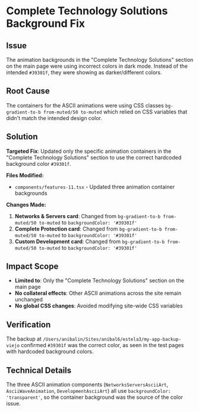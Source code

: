 # Complete Technology Solutions Background Fix

## Issue
The animation backgrounds in the "Complete Technology Solutions" section on the main page were using incorrect colors in dark mode. Instead of the intended `#39301f`, they were showing as darker/different colors.

## Root Cause
The containers for the ASCII animations were using CSS classes `bg-gradient-to-b from-muted/50 to-muted` which relied on CSS variables that didn't match the intended design color.

## Solution
**Targeted Fix**: Updated only the specific animation containers in the "Complete Technology Solutions" section to use the correct hardcoded background color `#39301f`.

**Files Modified:**
- `components/features-11.tsx` - Updated three animation container backgrounds

**Changes Made:**
1. **Networks & Servers card**: Changed from `bg-gradient-to-b from-muted/50 to-muted` to `backgroundColor: '#39301f'`
2. **Complete Protection card**: Changed from `bg-gradient-to-b from-muted/50 to-muted` to `backgroundColor: '#39301f'`
3. **Custom Development card**: Changed from `bg-gradient-to-b from-muted/50 to-muted` to `backgroundColor: '#39301f'`

## Impact Scope
- **Limited to**: Only the "Complete Technology Solutions" section on the main page
- **No collateral effects**: Other ASCII animations across the site remain unchanged
- **No global CSS changes**: Avoided modifying site-wide CSS variables

## Verification
The backup at `/Users/anibalin/Sites/anibal6/estela3/my-app-backup-viejo` confirmed `#39301f` was the correct color, as seen in the test pages with hardcoded background colors.

## Technical Details
The three ASCII animation components (`NetworksServersAsciiArt`, `AsciiWaveAnimation`, `DevelopmentAsciiArt`) all use `backgroundColor: 'transparent'`, so the container background was the source of the color issue.